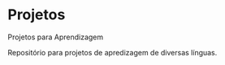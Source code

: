# Projetos
 Projetos para Aprendizagem

Repositório para projetos de apredizagem de diversas línguas.